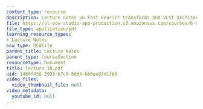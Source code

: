 ```yaml
---
content_type: resource
description: Lecture notes on Fast Fourier transforms and VLSI architectures.
file: https://ol-ocw-studio-app-production.s3.amazonaws.com/courses/6-973-communication-system-design-spring-2006/1460f43d3993b7c956d4bb8ee03d1fb0_lecture_10.pdf
file_type: application/pdf
learning_resource_types:
- Lecture Notes
ocw_type: OCWFile
parent_title: Lecture Notes
parent_type: CourseSection
resourcetype: Document
title: lecture_10.pdf
uid: 1460f43d-3993-b7c9-56d4-bb8ee03d1fb0
video_files:
  video_thumbnail_file: null
video_metadata:
  youtube_id: null
---
```

